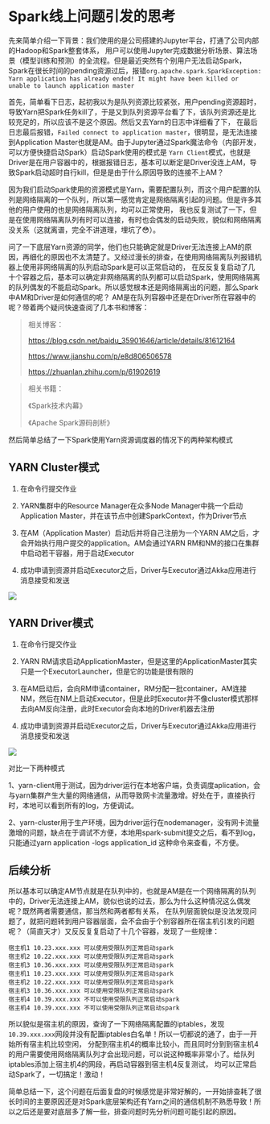 # Spark线上问题引发的思考
先来简单介绍一下背景：我们使用的是公司搭建的Jupyter平台，打通了公司内部的Hadoop和Spark整套体系，
用户可以使用Jupyter完成数据分析场景、算法场景（模型训练和预测）的全流程。但是最近突然有个别用户无法启动Spark，
Spark在很长时间的pending资源过后，报错`org.apache.spark.SparkException: Yarn application has already ended! It might have been killed or unable to launch application master`

首先，简单看下日志，起初我以为是队列资源比较紧张，用户pending资源超时，导致Yarn把Spark任务kill了，于是又到队列资源平台看了下，该队列资源还是比较充足的，所以应该不是这个原因。然后又去Yarn的日志中详细看了下，
在最后日志最后报错，`Failed connect to application master`，很明显，是无法连接到Application Master也就是AM。由于Jupyter通过Spark魔法命令（内部开发，可以方便快捷启动Spark）启动Spark使用的模式是
`Yarn Client`模式，也就是Driver是在用户容器中的，根据报错日志，基本可以断定是Driver没连上AM，导致Spark启动超时自行kill，但是是由于什么原因导致的连接不上AM？

因为我们启动Spark使用的资源模式是Yarn，需要配置队列，而这个用户配置的队列是网络隔离的一个队列，所以第一感觉肯定是网络隔离引起的问题。但是许多其他的用户使用的也是网络隔离队列，均可以正常使用，
我也反复测试了一下，但是在使用网络隔离队列有时可以连接，有时也会偶发的启动失败，貌似和网络隔离没关系（这就离谱，完全不讲道理，埋坑了😳）。

问了一下底层Yarn资源的同学，他们也只能确定就是Driver无法连接上AM的原因，再细化的原因也不太清楚了。又经过漫长的排查，在使用网络隔离队列报错机器上使用非网络隔离的队列启动Spark是可以正常启动的，
在反反复复启动了几十个容器之后，基本可以确定非网络隔离的队列都可以启动Spark，使用网络隔离的队列偶发的不能启动Spark。所以感觉根本还是网络隔离出的问题，那么Spark中AM和Driver是如何通信的呢？
AM是在队列容器中还是在Driver所在容器中的呢？带着两个疑问快速查阅了几本书和博客：

> 相关博客：
>
> https://blog.csdn.net/baidu_35901646/article/details/81612164
>
> https://www.jianshu.com/p/e8d806506578 
>
> https://zhuanlan.zhihu.com/p/61902619 

> 相关书籍：
> 
> 《Spark技术内幕》
> 
> 《Apache Spark源码剖析》

然后简单总结了一下Spark使用Yarn资源调度器的情况下的两种架构模式

## YARN Cluster模式

1. 在命令行提交作业

1. YARN集群中的Resource Manager在众多Node Manager中挑一个启动Application Master，并在该节点中创建SparkContext，作为Driver节点

1. 在AM（Application Master）启动后并将自己注册为一个YARN AM之后，才会开始执行用户提交的application。AM会通过YARN RM和NM的接口在集群中启动若干容器，用于启动Executor

1. 成功申请到资源并启动Executor之后，Driver与Executor通过Akka应用进行消息接受和发送

![](https://ipasser.oss-cn-beijing.aliyuncs.com/images/blog20201101172336.png)
## YARN Driver模式

1. 在命令行提交作业

1. YARN RM请求启动ApplicationMaster，但是这里的ApplicationMaster其实只是一个ExecutorLauncher，但是它的功能是很有限的

1. 在AM启动后，会向RM申请container，RM分配一批container，AM连接NM，然后在NM上启动Executor，但是此时Executor并不像cluster模式那样去向AM反向注册，此时Executor会向本地的Driver机器去注册

1. 成功申请到资源并启动Executor之后，Driver与Executor通过Akka应用进行消息接受和发送

![](https://ipasser.oss-cn-beijing.aliyuncs.com/images/blog20201101172632.png)

对比一下两种模式

1、yarn-client用于测试，因为driver运行在本地客户端，负责调度aplication，会与yarn集群产生大量的网络通信，从而导致网卡流量激增。好处在于，直接执行时，本地可以看到所有的log，方便调试。

2、yarn-cluster用于生产环境，因为driver运行在nodemanager，没有网卡流量激增的问题，缺点在于调试不方便，本地用spark-submit提交之后，看不到log，只能通过yarn application -logs application_id 这种命令来查看，不方便。

## 后续分析

所以基本可以确定AM节点就是在队列中的，也就是AM是在一个网络隔离的队列中的，Driver无法连接上AM，貌似也说的过去，那么为什么这种情况这么偶发呢？既然两者需要通信，那当然和两者都有关系，
在队列层面貌似是没法发现问题了，就把问题转到用户容器层面，会不会由于个别容器所在宿主机引发的问题呢？（简直天才）又反反复复启动了十几个容器，发现了一些规律：

```
宿主机1 10.23.xxx.xxx 可以使用受限队列正常启动spark
宿主机2 10.22.xxx.xxx 可以使用受限队列正常启动spark
宿主机3 10.36.xxx.xxx 可以使用受限队列正常启动spark
宿主机1 10.23.xxx.xxx 可以使用受限队列正常启动spark
宿主机2 10.22.xxx.xxx 可以使用受限队列正常启动spark
宿主机3 10.36.xxx.xxx 可以使用受限队列正常启动spark
宿主机4 10.39.xxx.xxx 不可以使用受限队列正常启动spark
宿主机4 10.39.xxx.xxx 不可以使用受限队列正常启动spark
```

所以貌似是宿主机的原因，查询了一下网络隔离配置的iptables，发现`10.39.xxx.xxx`网段并没有配置iptables白名单！所以一切都说的通了，由于一开始所有宿主机比较空闲，
分配到宿主机4的概率比较小，而且同时分到到宿主机4的用户需要使用网络隔离队列才会出现问题，可以说这种概率非常小了。给队列iptables添加上宿主机4的网段，再启动容器到宿主机4反复测试，
均可以正常启动Spark了，一切搞定！激动！

简单总结一下，这个问题在后面复盘的时候感觉是非常好解的，一开始排查耗了很长时间的主要原因还是对Spark底层架构还有Yarn之间的通信机制不熟悉导致！所以之后还是要对底层多了解一些，排查问题时先分析问题可能引起的原因。
